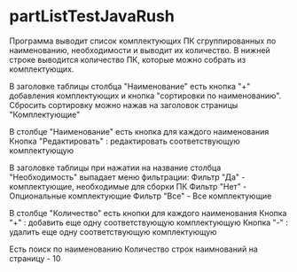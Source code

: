 # partListTestJavaRush
Программа выводит список комплектующих ПК сгруппированных по наименованию, необходимости и выводит их количество.
В нижней строке выводится количество ПК, которые можно собрать из комплектующих.

В заголовке таблицы столбца "Наименование" есть кнопка "+" добавления комплектующих и кнопка "сортировки по наименованию". 
Сбросить сортировку можно нажав на заголовок страницы "Комплектующие"

В столбце "Наименование" есть кнопка для каждого наименования 
Кнопка "Редактировать" : редактировать соответствующую комплектующую

В заголовке таблицы при нажатии на название столбца "Необходимость" выпадает меню фильтрации:
Фильтр "Да" - комплектующие, необходимые для сборки ПК
Фильтр "Нет" - Опциональные комплектующие
Фильтр "Все" - Все комплектующие

В столбце "Количество" есть кнопки для каждого наименования 
Кнопка "+" : добавить еще одну соответствующую комплектующую
Кнопка "-" : удалить еще одну соответствующую комплектующую

Есть поиск по наименованию
Количество строк наимнований на страницу - 10

